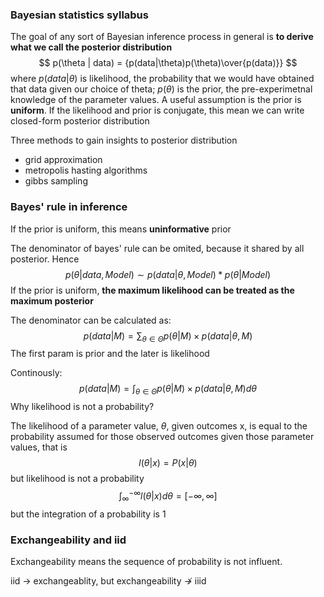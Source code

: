 ### Bayesian statistics syllabus

The goal of any sort of Bayesian inference process in general is **to derive what we call the posterior distribution**
$$
p(\theta | data) = {p(data|\theta)p(\theta)\over{p(data)}}
$$
where $p(data|\theta)$ is likelihood, the probability that we would have obtained that data given our choice of theta; $p(\theta)$ is the prior, the pre-experimetnal knowledge of the parameter values. A useful assumption is the prior is **uniform**. If the likelihood and prior is conjugate, this mean we can write closed-form posterior distribution

Three methods to gain insights to posterior distribution

* grid approximation
* metropolis hasting algorithms
* gibbs sampling

### Bayes' rule in inference

If the prior is uniform, this means **uninformative** prior

The denominator of bayes' rule can be omited, because it shared by all posterior. Hence
$$
p(\theta |data, Model) \sim p(data | \theta, Model) * p(\theta | Model)
$$
If the prior is uniform, **the maximum likelihood can be treated as the maximum posterior**

The denominator can be calculated as:
$$
p(data | M) = \sum_{\theta \in \Theta} p(\theta|M) \times p(data|\theta, M)
$$
The first param is prior and the later is likelihood

Continously:
$$
p(data|M) = \int_{\theta \in \Theta} p(\theta|M) \times p(data|\theta, M)d\theta
$$
Why likelihood is not a probability?

The likelihood of a parameter value, $\theta$, given outcomes x, is equal to the probability assumed for those observed outcomes given those parameter values, that is 
$$
l(\theta|x ) = P(x|\theta)
$$
but likelihood is not a probability
$$
\int_\infty^{-\infty}l(\theta|x)d\theta = [-\infty, \infty]
$$
but the integration of a probability is 1

### Exchangeability and iid

Exchangeability means the sequence of probability is not influent.

iid $\to$ exchangeablity, but exchangeability $\not \to$ iiid